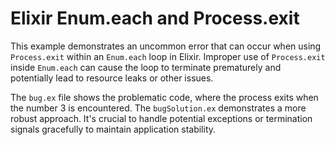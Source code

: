 # Elixir Enum.each and Process.exit

This example demonstrates an uncommon error that can occur when using `Process.exit` within an `Enum.each` loop in Elixir.  Improper use of `Process.exit` inside `Enum.each` can cause the loop to terminate prematurely and potentially lead to resource leaks or other issues. 

The `bug.ex` file shows the problematic code, where the process exits when the number 3 is encountered. The `bugSolution.ex` demonstrates a more robust approach.  It's crucial to handle potential exceptions or termination signals gracefully to maintain application stability.